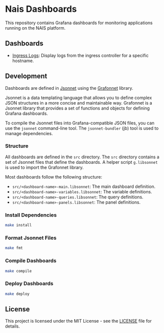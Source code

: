 # Nais Dashboards

This repository contains Grafana dashboards for monitoring applications running on the NAIS platform.

## Dashboards

- [Ingress Logs](./src/ingress-main.libsonnet): Display logs from the ingress controller for a specific hostname.

## Development

Dashboards are defined in [Jsonnet](https://jsonnet.org/) using the [Grafonnet](https://github.com/grafana/grafonnet-lib) library.

Jsonnet is a data templating language that allows you to define complex JSON structures in a more concise and maintainable way. Grafonnet is a Jsonnet library that provides a set of functions and objects for defining Grafana dashboards.

To compile the Jsonnet files into Grafana-compatible JSON files, you can use the `jsonnet` command-line tool. The `jsonnet-bundler` (jb) tool is used to manage dependencies.

### Structure

All dashboards are defined in the `src` directory. The `src` directory contains a set of Jsonnet files that define the dashboards. A helper script `g.libsonnet` is used to import the Grafonnet library.

Most dashboards follow the following structure:

- `src/<dashboard-name>-main.libsonnet`: The main dashboard definition.
- `src/<dashboard-name>-variables.libsonnet`: The variable definitions.
- `src/<dashboard-name>-queries.libsonnet`: The query definitions.
- `src/<dashboard-name>-panels.libsonnet`: The panel definitions.

### Install Dependencies

```bash
make install
```

### Format Jsonnet Files

```bash
make fmt
```

### Compile Dashboards

```bash
make compile
```

### Deploy Dashboards

```bash
make deploy
```

## License

This project is licensed under the MIT License - see the [LICENSE](LICENSE) file for details.
